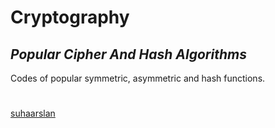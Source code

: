 # Cryptography
## _Popular Cipher And Hash Algorithms_

Codes of popular symmetric, asymmetric and hash functions.
#
[suhaarslan](https://suhaarslan.com/)
